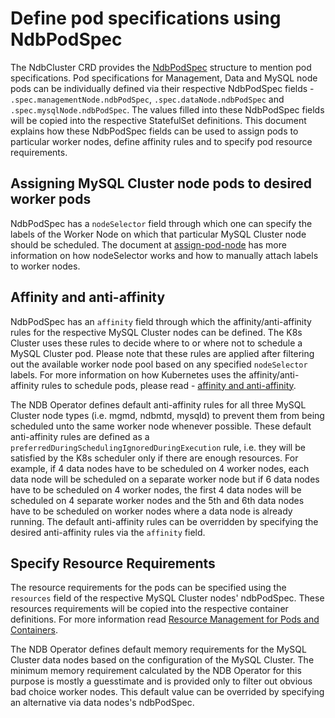 # Define pod specifications using NdbPodSpec

The NdbCluster CRD provides the [NdbPodSpec](NdbCluster-CRD.md#ndbpodspec) structure to mention pod specifications. Pod specifications for Management, Data and MySQL node pods can be individually defined via their respective NdbPodSpec fields - `.spec.managementNode.ndbPodSpec`, `.spec.dataNode.ndbPodSpec` and `.spec.mysqlNode.ndbPodSpec`. The values filled into these NdbPodSpec fields will be copied into the respective StatefulSet definitions. This document explains how these NdbPodSpec fields can be used to assign pods to particular worker nodes, define affinity rules and to specify pod resource requirements.

## Assigning MySQL Cluster node pods to desired worker pods

NdbPodSpec has a `nodeSelector` field through which one can specify the labels of the Worker Node on which that particular MySQL Cluster node should be scheduled. The document at [assign-pod-node](https://kubernetes.io/docs/concepts/scheduling-eviction/assign-pod-node) has more information on how nodeSelector works and how to manually attach labels to worker nodes.

## Affinity and anti-affinity

NdbPodSpec has an `affinity` field through which the affinity/anti-affinity rules for the respective MySQL Cluster nodes can be defined. The K8s Cluster uses these rules to decide where to or where not to schedule a MySQL Cluster pod. Please note that these rules are applied after filtering out the available worker node pool based on any specified `nodeSelector` labels. For more information on how Kubernetes uses the affinity/anti-affinity rules to schedule pods, please read - [affinity and anti-affinity](https://kubernetes.io/docs/concepts/scheduling-eviction/assign-pod-node/#affinity-and-anti-affinity).

The NDB Operator defines default anti-affinity rules for all three MySQL Cluster node types (i.e. mgmd, ndbmtd, mysqld) to prevent them from being scheduled unto the same worker node whenever possible. These default anti-affinity rules are defined as a `preferredDuringSchedulingIgnoredDuringExecution` rule, i.e. they will be satisfied by the K8s scheduler only if there are enough resources. For example, if 4 data nodes have to be scheduled on 4 worker nodes, each data node will be scheduled on a separate worker node but if 6 data nodes have to be scheduled on 4 worker nodes, the first 4 data nodes will be scheduled on 4 separate worker nodes and the 5th and 6th data nodes have to be scheduled on worker nodes where a data node is already running. The default anti-affinity rules can be overridden by specifying the desired anti-affinity rules via the `affinity` field.

## Specify Resource Requirements

The resource requirements for the pods can be specified using the `resources` field of the respective MySQL Cluster nodes' ndbPodSpec. These resources requirements will be copied into the respective container definitions. For more information read [Resource Management for Pods and Containers](https://kubernetes.io/docs/concepts/configuration/manage-resources-containers/).

The NDB Operator defines default memory requirements for the MySQL Cluster data nodes based on the configuration of the MySQL Cluster. The minimum memory requirement calculated by the NDB Operator for this purpose is mostly a guesstimate and is provided only to filter out obvious bad choice worker nodes. This default value can be overrided by specifying an alternative via data nodes's ndbPodSpec.
